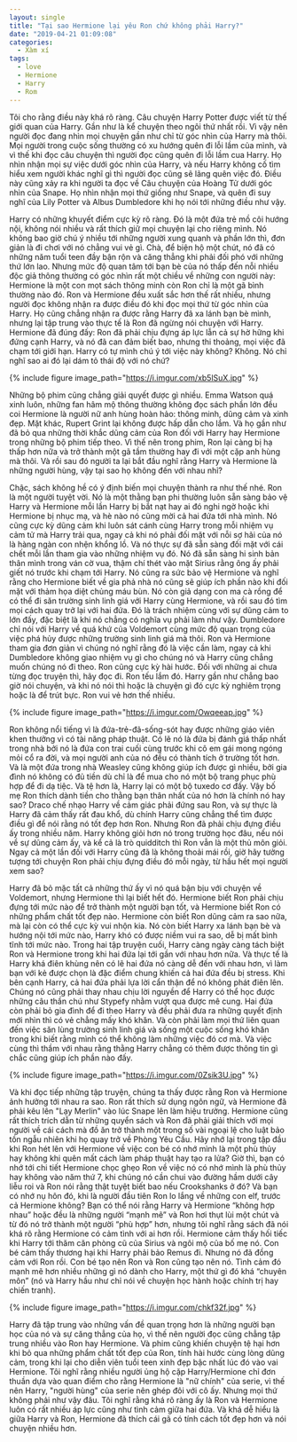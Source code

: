 ```yaml
---
layout: single
title: "Tại sao Hermione lại yêu Ron chứ không phải Harry?"
date: "2019-04-21 01:09:08"
categories:
  - Xàm xí
tags:
  - love
  - Hermione
  - Harry
  - Rom
---
```


Tôi cho rằng điều này khá rõ ràng. Câu chuyện Harry Potter được viết từ thế giới quan của Harry. Gần như là kể chuyện theo ngôi thứ nhất rồi. Vì vậy nên người đọc đang nhìn mọi chuyện gần như chỉ từ góc nhìn của Harry mà thôi. Mọi người trong cuộc sống thường có xu hướng quên đi lỗi lầm của mình, và vì thế khi đọc câu chuyện thì người đọc cũng quên đi lỗi lầm cua Harry. Họ nhìn nhận mọi sự việc dưới góc nhìn của Harry, và nếu Harry không cố tìm hiểu xem người khác nghĩ gì thì người đọc cũng sẽ lãng quên việc đó. Điều này cũng xảy ra khi người ta đọc về Câu chuyện của Hoàng Tử dưới góc nhìn của Snape. Họ nhìn nhận mọi thứ giống như Snape, và quên đi suy nghĩ của Lily Potter và Albus Dumbledore khi họ nói tới những điều như vậy.

Harry có những khuyết điểm cực kỳ rõ ràng. Đó là một đứa trẻ mồ côi hướng nội, không nói nhiều và rất thích giữ mọi chuyện lại cho riêng mình. Nó không bao giờ chú ý nhiều tới những người xung quanh và phần lớn thì, đơn giản là đi chơi với nó chẳng vui vẻ gì. Chà, để biện hộ một chút, nó đã có những năm tuổi teen đầy bận rộn và căng thẳng khi phải đối phó với những thứ lớn lao. Nhưng mức độ quan tâm tới bạn bè của nó thấp đến nỗi nhiều độc giả thông thường có góc nhìn rất một chiều về những con người này: Hermione là một con mọt sách thông minh còn Ron chỉ là một gã bình thường nào đó. Ron và Hermione đều xuất sắc hơn thế rất nhiều, nhưng người đọc không nhận ra được điều đó khi đọc mọi thứ từ góc nhìn của Harry. Họ cũng chẳng nhận ra được rằng Harry đã xa lánh bạn bè mình, nhưng lại tập trung vào thực tế là Ron đã ngừng nói chuyện với Harry. Hermione đã đúng đấy: Ron đã phải chịu đựng áp lực lẫn cả sự hờ hững khi đứng cạnh Harry, và nó đã can đảm biết bao, nhưng thi thoảng, mọi việc đã chạm tới giới hạn. Harry có tự mình chú ý tới việc này không? Không. Nó chỉ nghĩ sao ai đó lại dám tỏ thái độ với nó chứ?

{% include figure image_path="https://i.imgur.com/xb5lSuX.jpg" %}

Những bộ phim cũng chẳng giải quyết được gì nhiều. Emma Watson quá xinh luôn, những fan hâm mộ thông thường không đọc sách phần lớn đều coi Hermione là người nữ anh hùng hoàn hảo: thông minh, dũng cảm và xinh đẹp. Mặt khác, Rupert Grint lại không được hấp dẫn cho lắm. Và họ gần như đã bỏ qua những thời khắc dũng cảm của Ron đối với Harry hay Hermione trong những bộ phim tiếp theo. Vì thế nên trong phim, Ron lại càng bị hạ thấp hơn nữa và trở thành một gã tầm thường hay đi với một cặp anh hùng mà thôi. Và rồi sau đó người ta lại bắt đầu nghĩ rằng Harry và Hermione là những người hùng, vậy tại sao họ không đến với nhau nhỉ?

Chậc, sách không hề có ý định biến mọi chuyện thành ra như thế nhé. Ron là một người tuyệt vời. Nó là một thằng bạn phi thường luôn sẵn sàng bảo vệ Harry và Hermione mỗi lần Harry bị bắt nạt hay ai đó nghi ngờ hoặc khi Hermione bị nhục mạ, và hè nào nó cũng mời cả hai đứa tới nhà mình. Nó cũng cực kỳ dũng cảm khi luôn sát cánh cùng Harry trong mỗi nhiệm vụ cảm tử mà Harry trải qua, ngay cả khi nó phải đối mặt với nỗi sợ hãi của nó là hàng ngàn con nhện khổng lồ. Và nó thực sự đã sẵn sàng đối mặt với cái chết mỗi lần tham gia vào những nhiệm vụ đó. Nó đã sẵn sàng hi sinh bản thân mình trong ván cờ vua, thậm chí thét vào mặt Sirius rằng ông ấy phải giết nó trước khi chạm tới Harry. Nó cũng ra sức bảo vệ Hermione và nghĩ rằng cho Hermione biết về gia phả nhà nó cũng sẽ giúp ích phần nào khi đối mặt với thảm họa diệt chủng máu bùn. Nó còn giả dạng con ma cà rồng để có thể đi săn trường sinh linh giá với Harry cùng Hermione, và rồi sau đó tìm mọi cách quay trở lại với hai đứa. Đó là trách nhiệm cùng với sự dũng cảm to lớn đấy, đặc biệt là khi nó chẳng có nghĩa vụ phải làm như vậy. Dumbledore chỉ nói với Harry về quá khứ của Voldemort cùng mức độ quan trọng của việc phá hủy được những trường sinh linh giá mà thôi. Ron và Hermione tham gia đơn giản vì chúng nó nghĩ rằng đó là việc cần làm, ngay cả khi Dumbledore không giao nhiệm vụ gì cho chúng nó và Harry cũng chẳng muốn chúng nó đi theo. Ron cũng cực kỳ hài hước. Đối với những ai chưa từng đọc truyện thì, hãy đọc đi. Ron tếu lắm đó. Harry gần như chẳng bao giờ nói chuyện, và khi nó nói thì hoặc là chuyện gì đó cực kỳ nghiêm trọng hoặc là để trút bực. Ron vui vẻ hơn thế nhiều.

{% include figure image_path="https://i.imgur.com/Owqeeap.jpg" %}

Ron không nổi tiếng vì là đứa-trẻ-đã-sống-sót hay được những giáo viên khen thưởng vì có tài năng pháp thuật. Có lẽ nó là đứa bị đánh giá thấp nhất trong nhà bởi nó là đứa con trai cuối cùng trước khi cô em gái mong ngóng mỏi cổ ra đời, và mọi người anh của nó đều có thành tích ở trường tốt hơn. Và là một đứa trong nhà Weasley cũng không giúp ích được gì nhiều, bởi gia đình nó không có đủ tiền dù chỉ là để mua cho nó một bộ trang phục phù hợp để đi dạ tiệc. Và tệ hơn là, Harry lại có một bộ tuxedo cơ đấy. Vậy bố mẹ Ron thích dành tiền cho thằng bạn thân nhất của nó hơn là chính nó hay sao? Draco chế nhạo Harry về cảm giác phải đứng sau Ron, và sự thực là Harry đã cảm thấy rất đau khổ, dù chính Harry cũng chẳng thể tìm được điều gì để nói rằng nó tốt đẹp hơn Ron. Nhưng Ron đã phải chịu đựng điều ấy trong nhiều năm. Harry không giỏi hơn nó trong trường học đâu, nếu nói về sự dũng cảm ấy, và kể cả là trò quidditch thì Ron vẫn là một thủ môn giỏi. Ngay cả một lần đối với Harry cũng đã là không thoải mái rồi, giờ hãy tưởng tượng tới chuyện Ron phải chịu đựng điều đó mỗi ngày, từ hầu hết mọi người xem sao?

Harry đã bỏ mặc tất cả những thứ ấy vì nó quá bận bịu với chuyện về Voldemort, nhưng Hermione thì lại biết hết đó. Hermione biết Ron phải chịu đựng tới mức nào để trở thành một người bạn tốt, và Hermione biết Ron có những phẩm chất tốt đẹp nào. Hermione còn biết Ron dũng cảm ra sao nữa, mà lại còn có thể cực kỳ vui nhộn kia. Nó còn biết Harry xa lánh bạn bè và hướng nội tới mức nào, Harry khó có được niềm vui ra sao, dễ bị mất bình tĩnh tới mức nào. Trong hai tập truyện cuối, Harry càng ngày càng tách biệt Ron và Hermione trong khi hai đứa lại tới gần với nhau hơn nữa. Và thực tế là Harry khá điên khùng nên có lẽ hai đứa nó càng dễ đến với nhau hơn, vì làm bạn với kẻ được chọn là đặc điểm chung khiến cả hai đứa đều bị stress. Khi bên cạnh Harry, cả hai đứa phải lựa lời cẩn thận để nó không phát điên lên. Chúng nó cũng phải thay nhau chịu lời nguyền để Harry có thể học được những câu thần chú như Stypefy nhằm vượt qua được mê cung. Hai đứa còn phải bỏ gia đình để đi theo Harry và đều phải đưa ra những quyết định mới nhìn thì có vẻ chẳng mấy khó khăn. Và còn phải làm mọi thứ liên quan đến việc săn lùng trường sinh linh giá và sống một cuộc sống khó khăn trong khi biết rằng mình có thể không làm những việc đó cơ mà. Và việc cùng thì thầm với nhau rằng thằng Harry chẳng có thêm được thông tin gì chắc cũng giúp ích phần nào đấy.

{% include figure image_path="https://i.imgur.com/0Zsik3U.jpg" %}

Và khi đọc tiếp những tập truyện, chúng ta thấy được rằng Ron và Hermione ảnh hưởng tới nhau ra sao. Ron rất thích sử dụng ngôn ngữ, và Hermione đã phải kêu lên "Lạy Merlin" vào lúc Snape lên làm hiệu trưởng. Hermione cũng rất thích trích dẫn từ những quyển sách và Ron đã phải giải thích với mọi người về cái cách mà đồ ăn trở thành một trong số vài ngoại lệ cho luật bảo tồn ngẫu nhiên khi họ quay trở về Phòng Yêu Cầu. Hãy nhớ lại trong tập đầu khi Ron hét lên với Hermione về việc con bé có nhớ mình là một phù thủy hay không khi quên mất cách làm pháp thuật hay tạo ra lửa? Giờ thì, bạn có nhớ tới chi tiết Hermione chọc ghẹo Ron về việc nó có nhớ mình là phù thủy hay không vào năm thứ 7, khi chúng nó cần chui vào đường hầm dưới cây liễu roi và Ron nói rằng thật tuyệt biết bao nếu Crookshanks ở đó? Và bạn có nhớ nụ hôn đó, khi là người đầu tiên Ron lo lắng về những con elf, trước cả Hermione không? Bạn có thể nói rằng Harry và Hermione “không hợp nhau” hoặc đều là những người “mạnh mẽ” và Ron hơi thụt lùi một chút và từ đó nó trở thành một người “phù hợp” hơn, nhưng tôi nghĩ rằng sách đã nói khá rõ rằng Hermione có cảm tình với ai hơn rồi. Hermione cảm thấy hối tiếc khi Harry tới thăm căn phòng cũ của Sirius và ngôi mộ của bố mẹ nó. Con bé cảm thấy thương hại khi Harry phải bảo Remus đi. Nhưng nó đã đồng cảm với Ron rồi. Con bé tạo nên Ron và Ron cũng tạo nên nó. Tình cảm đó mạnh mẽ hơn nhiều những gì nó dành cho Harry, một thứ gì đó khá “chuyên môn” (nó và Harry hầu như chỉ nói về chuyện học hành hoặc chính trị hay chiến tranh).

{% include figure image_path="https://i.imgur.com/chkf32f.jpg" %}

Harry đã tập trung vào những vấn đề quan trọng hơn là những người bạn học của nó và sự căng thẳng của họ, vì thế nên người đọc cũng chẳng tập trung nhiều vào Ron hay Hermione. Và phim cũng khiến chuyện tệ hại hơn khi bỏ qua những phẩm chất tốt đẹp của Ron, tính hài hước cùng lòng dũng cảm, trong khi lại cho diễn viên tuổi teen xinh đẹp bậc nhất lúc đó vào vai Hermione. Tôi nghĩ rằng nhiều người ủng hộ cặp Harry/Hermione chỉ đơn thuần dựa vào quan điểm cho rằng Hermione là "nữ chính" của serie, vì thế nên Harry, "người hùng" của serie nên ghép đôi với cô ấy. Nhưng mọi thứ không phải như vậy đâu. Tôi nghĩ rằng khá rõ ràng ấy là Ron và Hermione luôn có rất nhiều áp lực cũng như tình cảm giữa hai đứa. Và khá dễ hiểu là giữa Harry và Ron, Hermione đã thích cái gã có tính cách tốt đẹp hơn và nói chuyện nhiều hơn.

